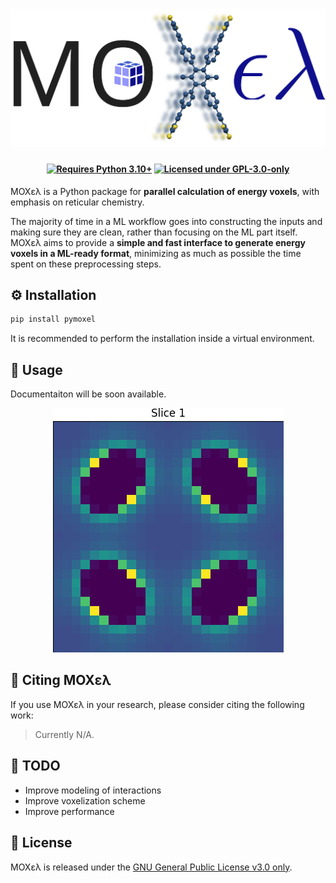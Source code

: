 <h1 align="center">
  <img src="https://github.com/adosar/moxel/blob/master/docs/source/images/moxel_logo.svg"/>
</h1>

<h4 align="center">
  
[![Requires Python 3.10+](https://img.shields.io/badge/Python-3.10%2B-blue?logo=python&logoColor=yellow&label=Python&labelColor=black&color=blue)](https://www.python.org/downloads/)
[![Licensed under GPL-3.0-only](https://img.shields.io/badge/GPL--3.0--only-gold?label=License&labelColor=black)](https://spdx.org/licenses/GPL-3.0-only.html)

</h4>

MOXελ is a Python package for **parallel calculation of energy voxels**, with
emphasis on reticular chemistry.

The majority of time in a ML workflow goes into constructing the inputs and
making sure they are clean, rather than focusing on the ML part itself. MOXελ
aims to provide a **simple and fast interface to generate energy voxels in a
ML-ready format**, minimizing as much as possible the time spent on these
preprocessing steps.

## ⚙️  Installation
```sh
pip install pymoxel
```
It is recommended to perform the installation inside a virtual environment.

## 📖 Usage
Documentaiton will be soon available. 

<p width="30%" align="center">
  <img src="https://github.com/adosar/moxel/blob/master/docs/source/images/voxels.gif"/>
</p>

## 📰 Citing MOXελ
If you use ΜΟΧελ in your research, please consider citing the following work:
> Currently N/A.

## 📇 TODO
* Improve modeling of interactions
* Improve voxelization scheme
* Improve performance

## 📑 License
MOXελ is released under the [GNU General Public License v3.0 only](https://spdx.org/licenses/GPL-3.0-only.html).
